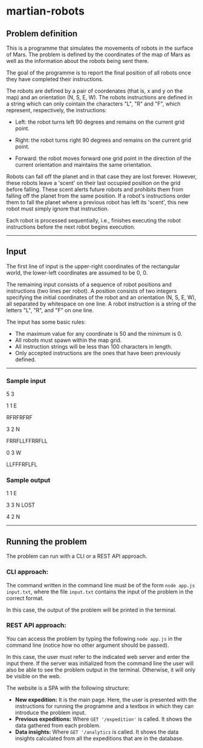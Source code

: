 # martian-robots

## Problem definition

This is a programme that simulates the movements of robots in the surface of Mars.
The problem is defined by the coordinates of the map of Mars as well as the information about the robots being sent there.

The goal of the programme is to report the final position of all robots once they have completed their instructions.

The robots are defined by a pair of coordenates (that is, x and y on the map) and an orientation (N, S, E, W).
The robots instructions are defined in a string which can only cointain the characters "L", "R" and "F", which represent, respectively, the instructions:

- Left: the robot turns left 90 degrees and remains on the current grid point.

- Right: the robot turns right 90 degrees and remains on the current grid point.

- Forward: the robot moves forward one grid point in the direction of the current orientation and maintains the same orientation.

Robots can fall off the planet and in that case they are lost forever. However, these robots leave a 'scent' on their last occupied position on the grid before falling. These scent alerts future robots and prohibits them from falling off the planet from the same position. If a robot's instructions order them to fall the planet where a previous robot has left its 'scent', this new robot must simply ignore that instruction.

Each robot is processed sequentially, i.e., finishes executing the robot instructions before the next robot begins execution.

---

## Input
The first line of input is the upper-right coordinates of the rectangular world, the lower-left coordinates are assumed to be 0, 0.

The remaining input consists of a sequence of robot positions and instructions (two lines per robot). A position consists of two integers specifying the initial coordinates of the robot and an orientation (N, S, E, W), all separated by whitespace on one line. A robot instruction is a string of the letters "L", "R", and "F" on one line.

The input has some basic rules:
- The maximum value for any coordinate is 50 and the minimum is 0.
- All robots must spawn within the map grid.
- All instruction strings will be less than 100 characters in length.
- Only accepted instructions are the ones that have been previously defined.

---

### Sample input

5 3

1 1 E

RFRFRFRF

3 2 N

FRRFLLFFRRFLL

0 3 W

LLFFFRFLFL



### Sample output

1 1 E

3 3 N LOST

4 2 N

--- 

## Running the problem

The problem can run with a CLI or a REST API approach.
### CLI approach: 
The command written in the command line must be of the form `node app.js input.txt`,
where the file `input.txt` contains the input of the problem in the correct format.

In this case, the output of the problem will be printed in the terminal.

### REST API approach: 
You can access the problem by typing the following `node app.js` in the command line (notice how no other argument should be passed).

In this case, the user must refer to the indicated web server and enter the input there.
If the server was initialized from the command line the user will also be able to see the problem output in the terminal.
Otherwise, it will only be visible on the web.

The website is a SPA with the following structure:
- **New expedition:** It is the main page.  Here, the user is presented with the instructions for running the programme and a textbox in which they can introduce the problem input.
- **Previous expeditions:** Where `GET '/expedition'` is called. It shows the data gathered from each problem.
- **Data insights:** Where `GET '/analytics` is called. It shows the data insights calculated from all the expeditions that are in the database.
